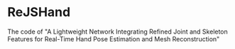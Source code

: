 # ReJSHand
The code of "A Lightweight Network Integrating Refined Joint and Skeleton Features for Real-Time Hand Pose Estimation and Mesh Reconstruction"
